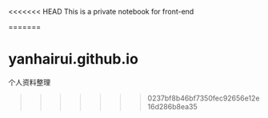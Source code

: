 <<<<<<< HEAD
This is a private notebook for front-end

=======
# yanhairui.github.io
个人资料整理
>>>>>>> 0237bf8b46bf7350fec92656e12e16d286b8ea35
